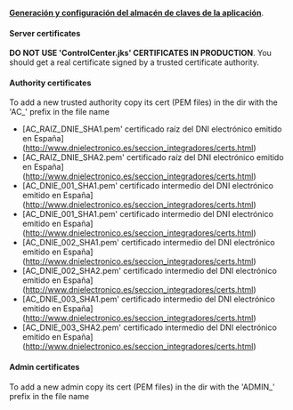 [**Generación y configuración del almacén de claves de la aplicación**](https://github.com/votingsystem/votingsystem/wiki/Almacenes-de-claves).

#### Server certificates

**DO NOT USE 'ControlCenter.jks' CERTIFICATES IN PRODUCTION**. You should get a real certificate signed by a trusted certificate authority.

#### Authority certificates

To add a new trusted authority copy its cert (PEM files) in the dir with the 'AC_' prefix in the file name

- [AC_RAIZ_DNIE_SHA1.pem' certificado raíz del DNI electrónico emitido en España]
(http://www.dnielectronico.es/seccion_integradores/certs.html)
- [AC_RAIZ_DNIE_SHA2.pem' certificado raíz del DNI electrónico emitido en España]
(http://www.dnielectronico.es/seccion_integradores/certs.html)
- [AC_DNIE_001_SHA1.pem' certificado intermedio del DNI electrónico emitido en España]
(http://www.dnielectronico.es/seccion_integradores/certs.html)
- [AC_DNIE_001_SHA1.pem' certificado intermedio del DNI electrónico emitido en España]
(http://www.dnielectronico.es/seccion_integradores/certs.html)
- [AC_DNIE_002_SHA1.pem' certificado intermedio del DNI electrónico emitido en España]
(http://www.dnielectronico.es/seccion_integradores/certs.html)
- [AC_DNIE_002_SHA2.pem' certificado intermedio del DNI electrónico emitido en España]
(http://www.dnielectronico.es/seccion_integradores/certs.html)
- [AC_DNIE_003_SHA1.pem' certificado intermedio del DNI electrónico emitido en España]
(http://www.dnielectronico.es/seccion_integradores/certs.html)
- [AC_DNIE_003_SHA2.pem' certificado intermedio del DNI electrónico emitido en España]
(http://www.dnielectronico.es/seccion_integradores/certs.html)

#### Admin certificates
To add a new admin copy its cert (PEM files) in the dir with the 'ADMIN_' prefix in the file name

